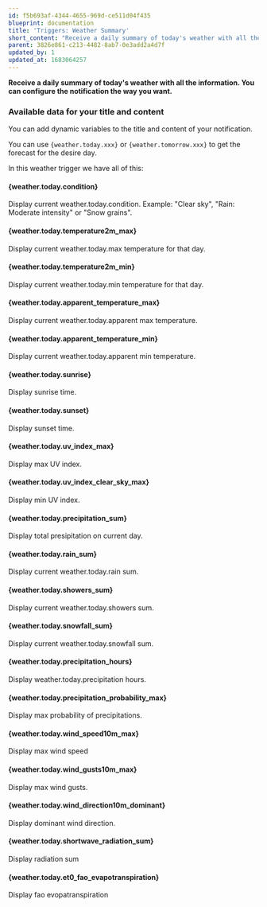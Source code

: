 ```yaml
---
id: f5b693af-4344-4655-969d-ce511d04f435
blueprint: documentation
title: 'Triggers: Weather Summary'
short_content: "Receive a daily summary of today's weather with all the information. You can configure the notification the way you want."
parent: 3826e861-c213-4482-8ab7-0e3add2a4d7f
updated_by: 1
updated_at: 1683064257
---
```

**Receive a daily summary of today's weather with all the information. You can configure the notification the way you want.**

<div id="available-data" style="scroll-margin-top: 2em;"></div>

### Available data for your title and content

You can add dynamic variables to the title and content of your notification. 

You can use `{weather.today.xxx}` or `{weather.tomorrow.xxx}` to get the forecast for the desire day.

In this weather trigger we have all of this:

#### {weather.today.condition}

Display current weather.today.condition. Example: "Clear sky", "Rain: Moderate intensity" or "Snow grains".

#### {weather.today.temperature2m_max}

Display current weather.today.max temperature for that day.

#### {weather.today.temperature2m_min}

Display current weather.today.min temperature for that day.

#### {weather.today.apparent_temperature_max}

Display current weather.today.apparent max temperature.

#### {weather.today.apparent_temperature_min}

Display current weather.today.apparent min temperature.

#### {weather.today.sunrise}

Display sunrise time.

#### {weather.today.sunset}

Display sunset time.

#### {weather.today.uv_index_max}

Display max UV index.

#### {weather.today.uv_index_clear_sky_max}

Display min UV index.

#### {weather.today.precipitation_sum}

Display total presipitation on current day.

#### {weather.today.rain_sum}

Display current weather.today.rain sum.

#### {weather.today.showers_sum}

Display current weather.today.showers sum.

#### {weather.today.snowfall_sum}

Display current weather.today.snowfall sum.

#### {weather.today.precipitation_hours}

Display weather.today.precipitation hours.

#### {weather.today.precipitation_probability_max}

Display max probability of precipitations.

#### {weather.today.wind_speed10m_max}

Display max wind speed

#### {weather.today.wind_gusts10m_max}

Display max wind gusts.

#### {weather.today.wind_direction10m_dominant}

Display dominant wind direction.

#### {weather.today.shortwave_radiation_sum}

Display radiation sum

#### {weather.today.et0_fao_evapotranspiration}

Display fao evopatranspiration